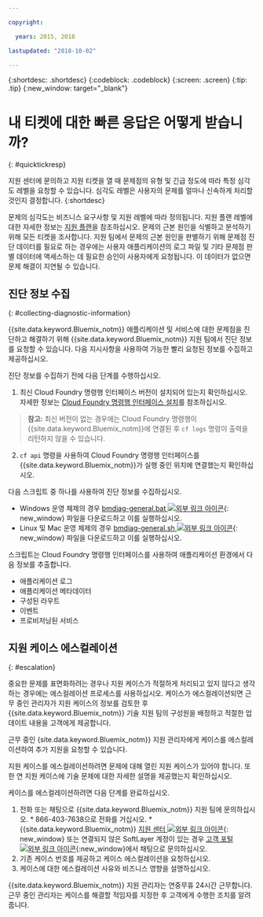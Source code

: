 ```yaml
---

copyright:

  years: 2015, 2018

lastupdated: "2018-10-02"

---
```



{:shortdesc: .shortdesc}
{:codeblock: .codeblock}
{:screen: .screen}
{:tip: .tip}
{:new_window: target="_blank"}


# 내 티켓에 대한 빠른 응답은 어떻게 받습니까?
{: #quicktickresp}

지원 센터에 문의하고 지원 티켓을 열 때 문제점의 유형 및 긴급 정도에 따라 특정 심각도 레벨을 요청할 수 있습니다. 심각도 레벨은 사용자의 문제를 얼마나 신속하게 처리할 것인지 결정합니다.
{:shortdesc}

문제의 심각도는 비즈니스 요구사항 및 지원 레벨에 따라 정의됩니다. 지원 플랜 레벨에 대한 자세한 정보는 [지원 플랜](/docs/get-support/index.html)을 참조하십시오. 문제의 근본 원인을 식별하고 분석하기 위해 모든 티켓을 조사합니다. 지원 팀에서 문제의 근본 원인을 판별하기 위해 문제점 진단 데이터를 필요로 하는 경우에는 사용자 애플리케이션의 로그 파일 및 기타 문제점 판별 데이터에 액세스하는 데 필요한 승인이 사용자에게 요청됩니다. 이 데이터가 없으면 문제 해결이 지연될 수 있습니다.

## 진단 정보 수집
{: #collecting-diagnostic-information}

{{site.data.keyword.Bluemix_notm}} 애플리케이션 및 서비스에 대한 문제점을 진단하고 해결하기 위해 {{site.data.keyword.Bluemix_notm}} 지원 팀에서 진단 정보를 요청할 수 있습니다. 다음 지시사항을 사용하여 가능한 빨리 요청된 정보를 수집하고 제공하십시오.

진단 정보를 수집하기 전에 다음 단계를 수행하십시오.

1. 최신 Cloud Foundry 명령행 인터페이스 버전이 설치되어 있는지 확인하십시오. 자세한 정보는 [Cloud Foundry 명령행 인터페이스 설치](/docs/starters/install_cli.html)를 참조하십시오.
>**참고:** 최신 버전이 없는 경우에는 Cloud Foundry 명령행이 {{site.data.keyword.Bluemix_notm}}에 연결된 후 `cf logs` 명령이 출력을 리턴하지 않을 수 있습니다.
2. `cf api` 명령을 사용하여 Cloud Foundry 명령행 인터페이스를 {{site.data.keyword.Bluemix_notm}}가 실행 중인 위치에 연결했는지 확인하십시오.

다음 스크립트 중 하나를 사용하여 진단 정보를 수집하십시오.

  * Windows 운영 체제의 경우 [bmdiag-general.bat ![외부 링크 아이콘](../icons/launch-glyph.svg "외부 링크 아이콘")](http://bluemix-mustgather.mybluemix.net/mustgather/general/bmdiag-general.bat){: new_window} 파일을 다운로드하고 이를 실행하십시오.
  * Linux 및 Mac 운영 체제의 경우 [bmdiag-general.sh ![외부 링크 아이콘](../icons/launch-glyph.svg "외부 링크 아이콘")](http://bluemix-mustgather.mybluemix.net/mustgather/general/bmdiag-general.sh){: new_window} 파일을 다운로드하고 이를 실행하십시오.

스크립트는 Cloud Foundry 명령행 인터페이스를 사용하여 애플리케이션 환경에서 다음 정보를 추출합니다.
  * 애플리케이션 로그
  * 애플리케이션 메타데이터
  * 구성된 라우트
  * 이벤트
  * 프로비저닝된 서비스

## 지원 케이스 에스컬레이션
{: #escalation}

중요한 문제를 표면화하려는 경우나 지원 케이스가 적절하게 처리되고 있지 않다고 생각하는 경우에는 에스컬레이션 프로세스를 사용하십시오. 케이스가 에스컬레이션되면 근무 중인 관리자가 지원 케이스의 정보를 검토한 후 {{site.data.keyword.Bluemix_notm}} 기술 지원 팀의 구성원을 배정하고 적절한 업데이트 내용을 고객에게 제공합니다.

근무 중인 {site.data.keyword.Bluemix_notm}} 지원 관리자에게 케이스를 에스컬레이션하여 추가 지원을 요청할 수 있습니다. 

지원 케이스를 에스컬레이션하려면 문제에 대해 열린 지원 케이스가 있어야 합니다. 또한 연 지원 케이스에 기술 문제에 대한 자세한 설명을 제공했는지 확인하십시오.

 케이스를 에스컬레이션하려면 다음 단계를 완료하십시오.

  1. 전화 또는 채팅으로 {{site.data.keyword.Bluemix_notm}} 지원 팀에 문의하십시오.
    * 866-403-7638으로 전화를 거십시오.
    * {{site.data.keyword.Bluemix_notm}} [지원 센터 ![외부 링크 아이콘](../icons/launch-glyph.svg "외부 링크 아이콘")](https://console.bluemix.net/unifiedsupport/supportcenter){: new_window} 또는 연결되지 않은 SoftLayer 계정이 있는 경우 [고객 포털 ![외부 링크 아이콘](../icons/launch-glyph.svg)](https://control.softlayer.com/){:new_window}에서 채팅으로 문의하십시오.
  2. 기존 케이스 번호를 제공하고 케이스 에스컬레이션을 요청하십시오.
  3. 케이스에 대한 에스컬레이션 사유와 비즈니스 영향을 설명하십시오.

{{site.data.keyword.Bluemix_notm}} 지원 관리자는 연중무휴 24시간 근무합니다. 근무 중인 관리자는 케이스를 해결할 적임자를 지정한 후 고객에게 수행한 조치를 알려줍니다.
